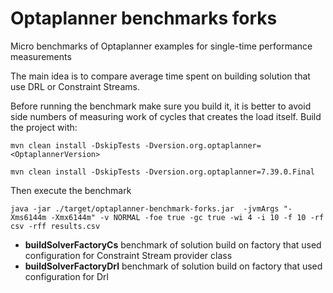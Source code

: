 # Optaplanner benchmarks forks

Micro benchmarks of Optaplanner examples for single-time
performance measurements

The main idea is to compare average time 
spent on building solution that use DRL or Constraint Streams.

Before running the benchmark make sure you build it,
it is better to avoid side numbers of measuring work of cycles 
that creates the load itself. Build the project with:
 
`mvn clean install -DskipTests -Dversion.org.optaplanner=<OptaplannerVersion>`

`mvn clean install -DskipTests -Dversion.org.optaplanner=7.39.0.Final`

Then execute the benchmark

`java -jar ./target/optaplanner-benchmark-forks.jar  -jvmArgs "-Xms6144m -Xmx6144m" -v NORMAL -foe true -gc true -wi 4 -i 10 -f 10 -rf csv -rff results.csv`

- **buildSolverFactoryCs** benchmark of solution build on factory that used configuration for Constraint Stream provider class
- **buildSolverFactoryDrl** benchmark of solution build on factory that used configuration for Drl 
